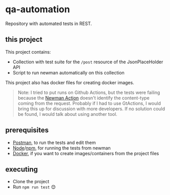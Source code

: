 
# qa-automation

Repository with automated tests in REST.

## this project
This project contains:

- Collection with test suite for the `/post` resource of the JsonPlaceHolder API
- Script to run newman automatically on this collection

This project also has docker files for creating docker images.

> Note: I tried to put runs on Github Actions, but the tests were failing because the [Newman Action](https://github.com/marketplace/actions/newman-action) doesn't identify the content-type coming from the request. Probably if I had to use GtActions, I would bring this up for discussion with more developers. If no solution could be found, I would talk about using another tool.

## prerequisites

- [Postman](https://www.postman.com/), to run the tests and edit them
- [Node](https://nodejs.org/en/)/[npm](https://www.npmjs.com/), for running the tests from newman
- [Docker](https://www.docker.com/), if you want to create images/containers from the project files

## executing

- Clone the project
- Run `npm run test` 😊